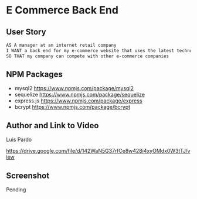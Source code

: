 # E Commerce Back End 


## User Story

```md
AS A manager at an internet retail company
I WANT a back end for my e-commerce website that uses the latest technologies
SO THAT my company can compete with other e-commerce companies
```

## NPM Packages
- mysql2 https://www.npmjs.com/package/mysql2
- sequelize https://www.npmjs.com/package/sequelize
- express.js https://www.npmjs.com/package/express
- bcrypt https://www.npmjs.com/package/bcrypt


## Author and Link to Video

Luis Pardo

https://drive.google.com/file/d/142WaN5G37rfCe8w428i4xyOMdx0W3tTJ/view


## Screenshot

Pending
